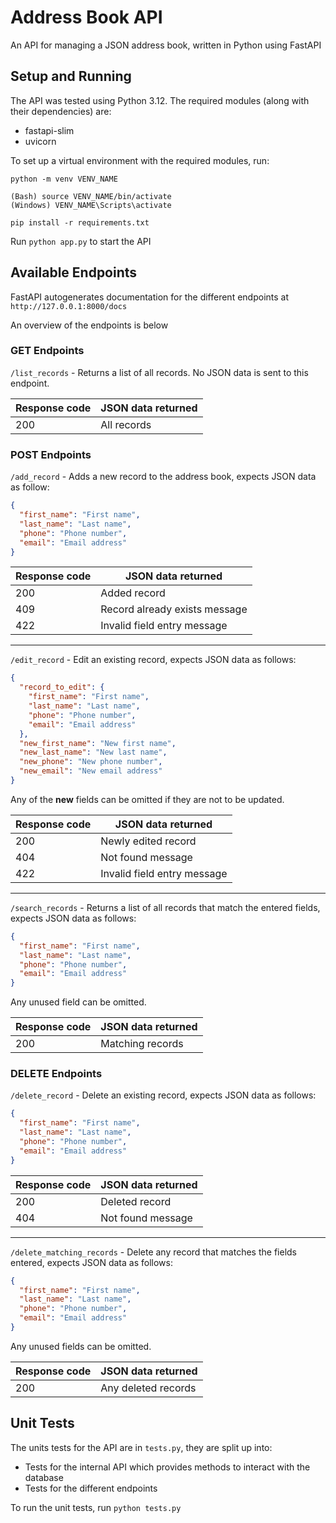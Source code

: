 # Address Book API

An API for managing a JSON address book, written in Python using FastAPI

## Setup and Running
The API was tested using Python 3.12.
The required modules (along with their dependencies) are:
- fastapi-slim
- uvicorn

To set up a virtual environment with the required modules, run:
```
python -m venv VENV_NAME

(Bash) source VENV_NAME/bin/activate
(Windows) VENV_NAME\Scripts\activate

pip install -r requirements.txt
```

Run `python app.py` to start the API

## Available Endpoints
FastAPI autogenerates documentation for the different endpoints at `http://127.0.0.1:8000/docs`

An overview of the endpoints is below
### GET Endpoints
`/list_records` - Returns a list of all records. No JSON data is sent to this endpoint.

| Response code | JSON data returned |
| ------------- | ------------------ |
| 200           | All records        |

### POST Endpoints
`/add_record` - Adds a new record to the address book, expects JSON data as follow:
```json
{
  "first_name": "First name",
  "last_name": "Last name",
  "phone": "Phone number",
  "email": "Email address"
}
```

| Response code | JSON data returned            |
| ------------- | ------------------            |
| 200           | Added record                  |
| 409           | Record already exists message |
| 422           | Invalid field entry message   |

---
`/edit_record` - Edit an existing record, expects JSON data as follows:
```json
{
  "record_to_edit": {
    "first_name": "First name",
    "last_name": "Last name",
    "phone": "Phone number",
    "email": "Email address"
  },
  "new_first_name": "New first name",
  "new_last_name": "New last name",
  "new_phone": "New phone number",
  "new_email": "New email address"
}
```

Any of the **new** fields can be omitted if they are not to be updated.

| Response code | JSON data returned           |
| ------------- | ------------------           |
| 200           | Newly edited record          |
| 404           | Not found message            |
| 422           | Invalid field entry message  |

---
`/search_records` - Returns a list of all records that match the entered fields, expects JSON data as follows:
```json
{
  "first_name": "First name",
  "last_name": "Last name",
  "phone": "Phone number",
  "email": "Email address"
}
```

Any unused field can be omitted.

| Response code | JSON data returned |
| ------------- | ------------------ |
| 200           | Matching records   |

### DELETE Endpoints

`/delete_record` - Delete an existing record, expects JSON data as follows:
```json
{
  "first_name": "First name",
  "last_name": "Last name",
  "phone": "Phone number",
  "email": "Email address"
}
```

| Response code | JSON data returned |
| ------------- | ------------------ |
| 200           | Deleted record     |
| 404           | Not found message  |

---
`/delete_matching_records` - Delete any record that matches the fields entered, expects JSON data as follows:
```json
{
  "first_name": "First name",
  "last_name": "Last name",
  "phone": "Phone number",
  "email": "Email address"
}
```

Any unused fields can be omitted.

| Response code | JSON data returned  |
| ------------- | ------------------  |
| 200           | Any deleted records |

## Unit Tests
The units tests for the API are in `tests.py`, they are split up into:
- Tests for the internal API which provides methods to interact with the database
- Tests for the different endpoints

To run the unit tests, run `python tests.py`